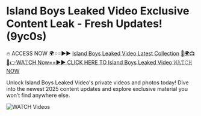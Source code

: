 # Island Boys Leaked Video Exclusive Content Leak - Fresh Updates! (9yc0s)

🔥 ACCESS NOW 🌍==►► <a href="https://tinyurl.com/3fjeunct" rel="nofollow">Island Boys Leaked Video Latest Collection</a></h3>
[🔴🌍📺📱👉WA𝚃CH Now==►► CLICK HERE TO Island Boys Leaked Video 𝚆𝙰𝚃𝙲𝙷 NOW](https://tinyurl.com/3fjeunct)

Unlock Island Boys Leaked Video's private videos and photos today! Dive into the newest 2025 content updates and explore exclusive material you won’t find anywhere else.


<a href="https://tinyurl.com/3fjeunct" rel="nofollow" data-target="animated-image.originalLink"><img src="https://camo.githubusercontent.com/8a4f000d20f83aca3bf7ec5f350d767afa0574a8a352519fd8cfa583a6f93a33/68747470733a2f2f692e696d6775722e636f6d2f644a486b345a712e676966" alt="WATCH Videos" data-canonical-src="https://i.imgur.com/dJHk4Zq.gif" style="max-width: 100%; display: inline-block;" data-target="animated-image.originalImage"></a>
